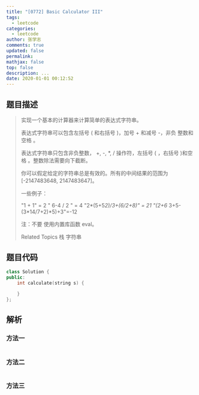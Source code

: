```yaml
---
title: "[0772] Basic Calculator III"
tags:
  - leetcode
categories:
  - leetcode
author: 张学志
comments: true
updated: false
permalink:
mathjax: false
top: false
description: ...
date: 2020-01-01 00:12:52
---
```


## 题目描述

> 实现一个基本的计算器来计算简单的表达式字符串。 
> 
> 表达式字符串可以包含左括号 ( 和右括号 )，加号 + 和减号 -，非负 整数和空格 。 
> 
> 表达式字符串只包含非负整数， +, -, *, / 操作符，左括号 ( ，右括号 )和空格 。整数除法需要向下截断。 
> 
> 你可以假定给定的字符串总是有效的。所有的中间结果的范围为 [-2147483648, 2147483647]。 
> 
> 
> 
> 一些例子： 
> 
> "1 + 1" = 2
> " 6-4 / 2 " = 4
> "2*(5+5*2)/3+(6/2+8)" = 21
> "(2+6* 3+5- (3*14/7+2)*5)+3"=-12
> 
> 
> 
> 
> 注：不要 使用内置库函数 eval。 
> 
> 
> Related Topics 栈 字符串

## 题目代码

```cpp
class Solution {
public:
    int calculate(string s) {
        
    }
};
```

## 解析

### 方法一

```cpp

```

### 方法二

```cpp

```

### 方法三

```cpp

```

